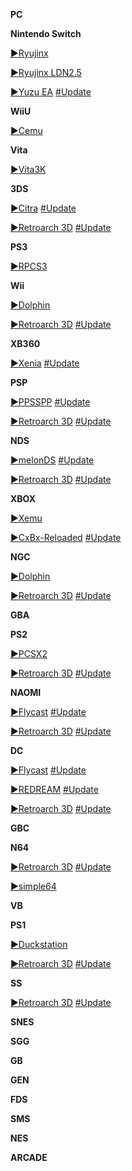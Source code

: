 <!--

<details>
<summary>layout: page
title: ""
permalink: https://jeuxsf.github.io/JSF/ezMU

</details>
  
#### hidden field with metadata

-->

**PC**

**Nintendo Switch**

[►Ryujinx](https://ouo.io/fWqq5R) 

[►Ryujinx LDN2.5](https://ouo.io/y6G5OK)

[►Yuzu EA](https://ouo.io/5L7S1)
[#Update](https://pineappleea.github.io)

**WiiU**

[►Cemu](https://ouo.io/y8MzvD)

**Vita**

[►Vita3K](https://ouo.io/sKlNql)

**3DS**

[►Citra](https://ouo.io/02HbN0K)
[#Update](https://citra-emu.org/download/#)

[►Retroarch 3D](https://ouo.io/OhklFQ)
[#Update](https://www.retroarch.com/?page=platforms)

**PS3**

[►RPCS3](https://ouo.io/DHNXyg)

**Wii**

[►Dolphin](https://ouo.io/4lb1J3l)

[►Retroarch 3D](https://ouo.io/OhklFQ)
[#Update](https://www.retroarch.com/?page=platforms)

**XB360**

[►Xenia](https://ouo.io/5m4zhQX)
[#Update](https://github.com/xenia-canary/xenia-canary/releases)

**PSP**

[►PPSSPP](https://ouo.io/ldN4Ku)
[#Update](https://buildbot.orphis.net/ppsspp/index.php)

[►Retroarch 3D](https://ouo.io/OhklFQ)
[#Update](https://www.retroarch.com/?page=platforms)

**NDS**

[►melonDS](https://ouo.io/3waZrF)
[#Update](https://melonds.kuribo64.net/downloads.php)

[►Retroarch 3D](https://ouo.io/OhklFQ)
[#Update](https://www.retroarch.com/?page=platforms)

**XBOX**

[►Xemu](https://ouo.io/312ZHa)

[►CxBx-Reloaded](https://ouo.io/FJAfIN)
[#Update](https://github.com/Cxbx-Reloaded/Cxbx-Reloaded/releases)

**NGC**

[►Dolphin](https://ouo.io/4lb1J3l)

[►Retroarch 3D](https://ouo.io/OhklFQ)
[#Update](https://www.retroarch.com/?page=platforms)

**GBA**

**PS2**

[►PCSX2](https://ouo.io/i6LQjNM)

[►Retroarch 3D](https://ouo.io/OhklFQ)
[#Update](https://www.retroarch.com/?page=platforms)

**NAOMI**

[►Flycast](https://ouo.io/ZsQuA7)
[#Update](https://flyinghead.github.io/flycast-builds/)

[►Retroarch 3D](https://ouo.io/OhklFQ)
[#Update](https://www.retroarch.com/?page=platforms)

**DC**

[►Flycast](https://ouo.io/ZsQuA7)
[#Update](https://flyinghead.github.io/flycast-builds/)

[►REDREAM](https://ouo.io/oy6YUzw)
[#Update](https://redream.io/download)

[►Retroarch 3D](https://ouo.io/OhklFQ)
[#Update](https://www.retroarch.com/?page=platforms)

**GBC**

**N64**

[►Retroarch 3D](https://ouo.io/OhklFQ)
[#Update](https://www.retroarch.com/?page=platforms)

[►simple64](https://ouo.io/itIt1z)

**VB**

**PS1**

[►Duckstation](https://ouo.io/65RADM)

[►Retroarch 3D](https://ouo.io/OhklFQ)
[#Update](https://www.retroarch.com/?page=platforms)

**SS**

[►Retroarch 3D](https://ouo.io/OhklFQ)
[#Update](https://www.retroarch.com/?page=platforms)

**SNES**

**SGG**

**GB**

**GEN**

**FDS**

**SMS**

**NES**

**ARCADE**









